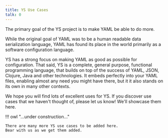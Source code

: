 ```yaml
---
title: YS Use Cases
talk: 0
---
```


The primary goal of the YS project is to make YAML be able to do more.

While the original goal of YAML was to be a human readable data serialization
language, YAML has found its place in the world primarily as a software
configuration language.

YS has a strong focus on making YAML as good as possible for configuration.
That said, YS is a complete, general purpose, functional programming language,
that builds on top of the success of YAML, JSON, Clojure, Java and other
technologies.
It embeds perfectly into your YAML files, enabling almost any need you might
have there, but it it also stands on its own in many other contexts.

We hope you will find lots of excellent uses for YS.
If you discover use cases that we haven't thought of, please let us know!
We'll showcase them here.

!!! owl "…under construction…"

    There are many more YS use cases to be added here.
    Bear with us as we get them added.


<!--
## YS for DevOps

* [HelmYS](use/helmys.md) is a project that makes it trivial to use YS instead
  of (or along side of) Helms's standard Go template language, when templating
  your Kubernetes Helm charts.


## YS for CI/CD


## YS & Popular YAML Tools


## YS & Modern Programming Languages


## Shell Scripting with YS


## Advent of Code with YS
-->
